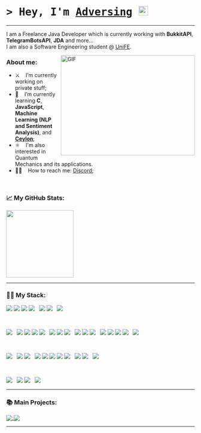 # <samp>&gt; Hey, I'm <a href="https://t.me/bettercallben" target="_blank">Adversing</a> <img src="https://media.giphy.com/media/hvRJCLFzcasrR4ia7z/giphy.gif" width="25"> </samp>

---

I am a Freelance Java Developer which is currently working with <b>BukkitAPI</b>, <b>TelegramBotsAPI</b>, <b>JDA</b> and more...\
I am also a Software Engineering student @ <a href="https://www.unife.it/en?set_language=en" target="_blank">UniFE</a>.

<img align="right" alt="GIF" src="https://www.growthmentor.com/wp-content/uploads/2020/06/developer.gif?raw=true" width="358" height="268" />
  
### **About me:**

- ⚔️ &nbsp;&nbsp; I’m currently working on private stuff;
- 🙇 &nbsp;&nbsp; I’m currently learning <b>C</b>, <b>JavaScript</b>, <b>Machine Learning (NLP and Sentiment Analysis)</b>, and <b><a href="https://ceylon-lang.org" target="_blank">Ceylon</a></b>;
- ⚛️ &nbsp;&nbsp; I'm also interested in Quantum Mechanics and its applications.
- 🙋‍♂️ &nbsp;&nbsp; How to reach me: <a href="https://discord.com/users/369846142025859082" target="_blank">Discord</a>;

</br>

 ### 📈 **My GitHub Stats:**
<p>
  <img height="180em" src="https://github-readme-stats.vercel.app/api?username=Adversing&show_icons=true&hide_border=true&&count_private=true&include_all_commits=true&theme=transparent" />
  <!--
    <img height="180em" src="https://github-readme-stats.vercel.app/api/top-langs/?username=Adversing&include_all_commits=true&theme=transparent&hide_border=true&langs_count=8"/>
  -->
</p>

---

### 👨‍💻 **My Stack:**
<p>
  <img src="https://img.shields.io/badge/IntelliJIDEA-000000.svg?style=for-the-badge&logo=intellij-idea&logoColor=yellow&color=black&labelColor=white"/>
  <img src="https://img.shields.io/badge/Rider-000000.svg?style=for-the-badge&logo=Rider&logoColor=black&color=black&labelColor=white"/>
  <img src="https://img.shields.io/badge/CLion-black?style=for-the-badge&logo=clion&logoColor=black&color=black&labelColor=white"/>
  <img src="https://img.shields.io/badge/pycharm-143?style=for-the-badge&logo=pycharm&logoColor=black&color=black&labelColor=white"/>
  &nbsp;
  <img src="https://img.shields.io/badge/Visual%20Studio-5C2D91.svg?style=for-the-badge&logo=visual-studio&logoColor=white"/>
  <img src="https://img.shields.io/badge/Visual%20Studio%20Code-0078d7.svg?style=for-the-badge&logo=visual-studio-code&logoColor=white"/>
  &nbsp;
  <img src="https://img.shields.io/badge/Notepad++-90E59A.svg?style=for-the-badge&logo=notepad%2b%2b&logoColor=black"/>
</p>

</br>

<p>
  <img src="https://img.shields.io/badge/Fortran-%23734F96.svg?style=for-the-badge&logo=fortran&logoColor=white"/>
  &nbsp;
  <img src="https://img.shields.io/badge/c-%2300599C.svg?style=for-the-badge&logo=c&logoColor=white"/>
  <img src="https://img.shields.io/badge/c%23-%23239120.svg?style=for-the-badge&logo=c-sharp&logoColor=white"/>
  <img src="https://img.shields.io/badge/c++-%2300599C.svg?style=for-the-badge&logo=c%2B%2B&logoColor=white"/>
  <img src="https://img.shields.io/badge/rust-%2300599C.svg?style=for-the-badge&logo=rust&logoColor=white"/>
  &nbsp;
  <img src="https://img.shields.io/badge/java-%23ED8B00.svg?style=for-the-badge&logo=openjdk&logoColor=white"/>
  <img src="https://img.shields.io/badge/kotlin-%237F52FF.svg?style=for-the-badge&logo=kotlin&logoColor=white"/>
  <img src="https://img.shields.io/badge/scala-%23DC322F.svg?style=for-the-badge&logo=scala&logoColor=white"/>
  &nbsp;
  <img src="https://img.shields.io/badge/python-3670A0?style=for-the-badge&logo=python&logoColor=ffdd54"/>
  <img src="https://img.shields.io/badge/lua-%232C2D72.svg?style=for-the-badge&logo=lua&logoColor=white"/>
  <img src="https://img.shields.io/badge/php-%23777BB4.svg?style=for-the-badge&logo=php&logoColor=white"/>
  &nbsp;
  <img src="https://img.shields.io/badge/html5-%23E34F26.svg?style=for-the-badge&logo=html5&logoColor=white"/>
  <img src="https://img.shields.io/badge/javascript-%23323330.svg?style=for-the-badge&logo=javascript&logoColor=%23F7DF1E"/>
  <img src="https://img.shields.io/badge/node.js-6DA55F?style=for-the-badge&logo=node.js&logoColor=white"/>
  <img src="https://img.shields.io/badge/css3-%231572B6.svg?style=for-the-badge&logo=css3&logoColor=white"/>
  &nbsp;
  <img src="https://img.shields.io/badge/latex-%23008080.svg?style=for-the-badge&logo=latex&logoColor=white"/>
</p>

</br>

<p>
  <img src="https://img.shields.io/badge/.NET-5C2D91?style=for-the-badge&logo=.net&logoColor=white"/>
  &nbsp;
  <img src="https://img.shields.io/badge/spring-%236DB33F.svg?style=for-the-badge&logo=spring&logoColor=white"/>
  <img src="https://img.shields.io/badge/Hibernate-59666C?style=for-the-badge&logo=Hibernate&logoColor=white"/>
  &nbsp;
  <img src="https://img.shields.io/badge/bootstrap-%238511FA.svg?style=for-the-badge&logo=bootstrap&logoColor=white"/>
  <img src="https://img.shields.io/badge/react-%2320232a.svg?style=for-the-badge&logo=react&logoColor=%2361DAFB"/>
  <img src="https://img.shields.io/badge/vite-%23646CFF.svg?style=for-the-badge&logo=vite&logoColor=white"/>
  <img src="https://img.shields.io/badge/vuejs-%2335495e.svg?style=for-the-badge&logo=vuedotjs&logoColor=%234FC08D"/>
  <img src="https://img.shields.io/badge/tailwindcss-%2338B2AC.svg?style=for-the-badge&logo=tailwind-css&logoColor=white"/>
  &nbsp;
  <img src="https://img.shields.io/badge/Keras-%23D00000.svg?style=for-the-badge&logo=Keras&logoColor=white"/>
  <img src="https://img.shields.io/badge/TensorFlow-%23FF6F00.svg?style=for-the-badge&logo=TensorFlow&logoColor=white"/>
  &nbsp;
  <img src="https://img.shields.io/badge/Qiskit-%236929C4.svg?style=for-the-badge&logo=Qiskit&logoColor=white"/>
</p>

</br>

<p>
  <img src="https://img.shields.io/badge/MongoDB-%234ea94b.svg?style=for-the-badge&logo=mongodb&logoColor=white"/>
  &nbsp;
  <img src="https://img.shields.io/badge/mysql-%2300f.svg?style=for-the-badge&logo=mysql&logoColor=white"/>
  <img src="https://img.shields.io/badge/sqlite-%2307405e.svg?style=for-the-badge&logo=sqlite&logoColor=white"/>
  &nbsp;
  <img src="https://img.shields.io/badge/postgres-%23316192.svg?style=for-the-badge&logo=postgresql&logoColor=white"/>
</p>

---

### 📚 **Main Projects:**
<p>
  <a href="https://github.com/Adversing/AudaxEngine">
    <img align="center" src="https://github-readme-stats.vercel.app/api/pin/?username=Adversing&repo=AudaxEngine&hide_border=true&theme=transparent"/>
  </a>
  <a href="https://github.com/Adversing/Decisions4J">
    <img align="center" src="https://github-readme-stats.vercel.app/api/pin/?username=Adversing&repo=Decisions4J&hide_border=true&theme=transparent"/>
  </a>
</p>

---

